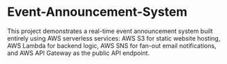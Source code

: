 # Event-Announcement-System
This project demonstrates a real-time event announcement system built entirely using AWS serverless services: AWS S3 for static website hosting, AWS Lambda for backend logic, AWS SNS for fan-out email notifications, and AWS API Gateway as the public API endpoint. 
